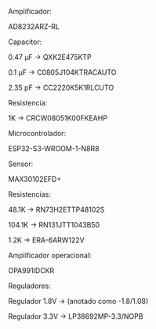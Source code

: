 Amplificador:

AD8232ARZ-RL

Capacitor:

0.47 µF → QXK2E475KTP

0.1 µF → C0805J104KTRACAUTO

2.35 pF → CC2220K5K1RLCUTO

Resistencia:

1K → CRCW08051K00FKEAHP

Microcontrolador:

ESP32-S3-WROOM-1-N8R8

Sensor:

MAX30102EFD+

Resistencias:

48.1K → RN73H2ETTP48102S

104.1K → RN131JTT1043B50

1.2K → ERA-6ARW122V

Amplificador operacional:

OPA991IDCKR

Reguladores:

Regulador 1.8V → (anotado como -1.8/1.08)

Regulador 3.3V → LP38692MP-3.3/NOPB

